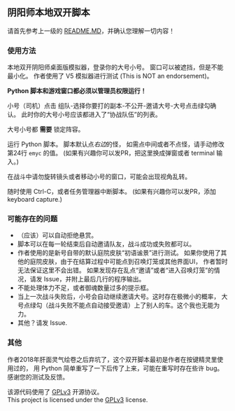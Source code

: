 ## 阴阳师本地双开脚本 

请首先参考上一级的 [README.MD](../README.md)，并确认您理解一切内容！ 

### 使用方法 

本地双开阴阳师桌面版模拟器，登录你的大号小号。
窗口可以被遮挡，但是不能最小化。
作者使用了 V5 模拟器进行测试 (This is NOT an endorsement)。

__Python 脚本和游戏窗口都必须以管理员权限运行！__

小号（司机）点击 组队-选择你要打的副本-不公开-邀请大号-大号点击绿勾确认。
此时你的大号小号应该都进入了“协战队伍”的列表。

大号小号都 __需要__ 锁定阵容。

运行 Python 脚本。
脚本默认点*右边*的怪， 如需点中间或者不点怪，请手动修改第24行 `emyc` 的值。 
(如果有兴趣你可以发PR，把这里换成弹窗或者 terminal 输入。)

在战斗中请勿旋转镜头或者移动小号的窗口，可能会出现视角乱转。

随时使用 Ctrl-C，或者任务管理器中断脚本。 
(如果有兴趣你可以发PR，添加 keyboard capture.)

### 可能存在的问题 

* （应该）可以自动拒绝悬赏。
* 脚本可以在每一轮结束后自动邀请队友，战斗成功或失败都可以。
* 作者使用的是新号自带的默认庭院皮肤“初语谧景”进行测试。
如果你使用了其他的庭院皮肤，由于在结算过程中可能点到召唤灯笼或其他界面UI，
作者暂时无法保证这里不会出错。
如果发现存在乱点“邀请”或者“进入召唤灯笼”的情况，请发 Issue，并附上最后几行的程序输出。
* 不能处理体力不足，或者御魂数量过多的提示框。
* 当上一次战斗失败后，小号会自动继续邀请大号。这时存在极微小的概率，
大号点绿勾（战斗失败不能点自动接受邀请）上了别人的车。这个我也无能为力。
* 其他？请发 Issue.

### 其他 

作者2018年肝面灵气绘卷之后弃坑了，这个双开脚本最初是作者在按键精灵里使用过的，
用 Python 简单重写了一下后传了上来，可能在重写时存在些许 bug。
感谢您的测试及反馈。


该源代码使用了 [GPLv3](https://www.gnu.org/licenses/gpl-3.0.html) 开源协议。  
This project is licensed under the [GPLv3](https://www.gnu.org/licenses/gpl-3.0.html) license.

